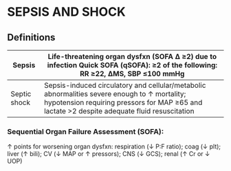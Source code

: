 # SEPSIS AND SHOCK

## Definitions

| Sepsis       | Life-threatening organ dysfxn (SOFA ∆ ≥2) due to infection Quick SOFA (qSOFA): ≥2 of the following: RR ≥22, ∆MS, SBP ≤100 mmHg |
| ------------ | ------------------------------------------------------------ |
| Septic shock | Sepsis-induced circulatory and cellular/metabolic abnormalities severe enough to ↑ mortality; hypotension requiring pressors for MAP ≥65 and lactate >2 despite adequate fluid resuscitation |

### Sequential Organ Failure Assessment (SOFA): 

↑ points for worsening organ dysfxn: respiration (↓ P:F ratio); coag (↓ plt); liver (↑ bili); CV (↓ MAP or ↑ pressors); CNS (↓ GCS); renal (↑ Cr or ↓ UOP)



